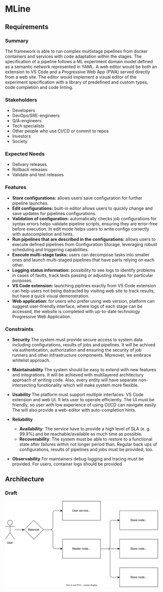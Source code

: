# MLine

## Requirements

### Summary

The framework is able to run complex multistage pipelines from docker containers and services with code adaptation within the stages. The specification of a pipeline follows a ML experiment domain model defined as a semantic network represented in YAML. A web editor would be both an extension to VS Code and a Progressive Web App (PWA) served directly from a web site. The editor would implement a visual editor of the experiment specification with a library of predefined and custom types, code completion and code linting.

### Stakeholders

- Developers
- DevOps/SRE-engineers
- Q/A-engineers
- Tech specialists
- Other people who use CI/CD or commit to repos
- Investors
- Society

### Expected Needs

- Delivary releases
- Rollback releases
- Validate and test releases

### Features

- **Store configurations:** allows users save configuration for further pipeline launches.
- **Edit configurations:** built-in editor allows users to quickly change and save updates for pipelines configurations.
- **Validation of configuration:** automatically checks job configurations for syntax errors helps validate pipeline scripts, ensuring they are error-free before execution. In edit mode helps users to write configs correctly with autocompletion and hints.
- **Run pipelines that are described in the configurations:** allows users to execute defined pipelines from Configuration Storage, leveraging robust scheduling and triggering capabilities.
- **Execute multi-stage tasks:** users can decompose tasks into smaller ones and launch multi-staged pipelines that have parts relying on each other.
- **Logging status information:** possibility to see logs to identify problems in cases of faults, track tests passing or adjusting stages for particular purposes.
- **VS Code extension:** launching piplines exactly from VS Code extension can help users not being distracted by visiting web site to track results, but have a quick visual demonstration.
- **Web application:** for users who prefer using web version, platform can suggest user-friendly interface, where logs of each stage can be accessed, the website is completed with up-to-date technology Progressive Web Application.

### Constraints

- **Security**
The system must provide secure access to system data including configurations, results of jobs and pipelines. It will be achived via authentication, authorization and ensuring the security of job runners and other infrastructure components. Moreover, we embrace whitelist approach.

- **Maintainability**
The system should be easy to extend with new features and integrations. It will be achieved with multilayered architectury approach of writing code. Also, every entity will have separate non-intersecting functionality which will make system more flexible.

- **Usability**
The platform must support multiple interfaces: VS Code extension and web UI. It lets user to operate efficiently. The UI must be friendly, so user with low experience of using CI/CD can navigate easily. The will also provide a web-editor with auto-completion hints.

- **Reliability**
  - **Availability**: The service have to provide a high level of SLA (e. g. 99.9%) and be reachable/available as much time as possible.
  - **Recoverability**: The system must be able to restore to a functional state after failures within not longer period than. Regular back ups of configurations, results of pipelines and jobs must be provided, too.

- **Observability**
For maintainers debug logging and tracing must be provided. For users, container logs should be provided

## Architecture

### Draft

![Architecture](diagrams/draft-architecture.drawio.svg)
